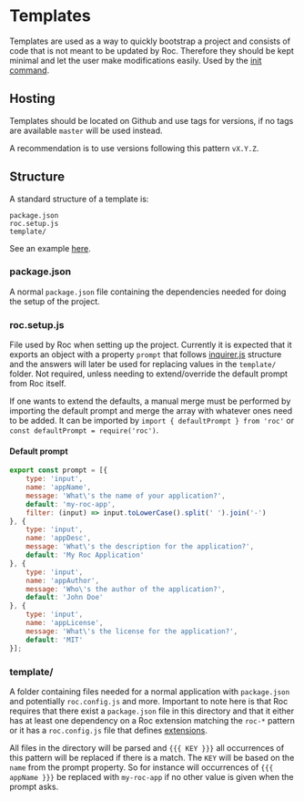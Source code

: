 # Templates

Templates are used as a way to quickly bootstrap a project and consists of code that is not meant to be updated by Roc. Therefore they should be kept minimal and let the user make modifications easily. Used by the [init command](/docs/Commands.md#init).

## Hosting
Templates should be located on Github and use tags for versions, if no tags are available `master` will be used instead.

A recommendation is to use versions following this pattern `vX.Y.Z`.

## Structure
A standard structure of a template is:
```
package.json
roc.setup.js
template/
```

See an example [here](https://github.com/vgno/roc-template-web).

### package.json
A normal `package.json` file containing the dependencies needed for doing the setup of the project.

### roc.setup.js
File used by Roc when setting up the project. Currently it is expected that it exports an object with a property `prompt` that follows [inquirer.js](https://github.com/SBoudrias/Inquirer.js) structure and the answers will later be used for replacing values in the `template/` folder. Not required, unless needing to extend/override the default prompt from Roc itself.

If one wants to extend the defaults, a manual merge must be performed by importing the default prompt and merge the array with whatever ones need to be added. It can be imported by `import { defaultPrompt } from 'roc'` or `const defaultPrompt = require('roc')`.

#### Default prompt
```js
export const prompt = [{
    type: 'input',
    name: 'appName',
    message: 'What\'s the name of your application?',
    default: 'my-roc-app',
    filter: (input) => input.toLowerCase().split(' ').join('-')
}, {
    type: 'input',
    name: 'appDesc',
    message: 'What\'s the description for the application?',
    default: 'My Roc Application'
}, {
    type: 'input',
    name: 'appAuthor',
    message: 'Who\'s the author of the application?',
    default: 'John Doe'
}, {
    type: 'input',
    name: 'appLicense',
    message: 'What\'s the license for the application?',
    default: 'MIT'
}];
```

### template/
A folder containing files needed for a normal application with `package.json` and potentially `roc.config.js` and more. Important to note here is that Roc requires that there exist a `package.json` file in this directory and that it either has at least one dependency on a Roc extension matching the `roc-*` pattern or it has a `roc.config.js` file that defines [extensions](/docs/config/extensions.md).

All files in the directory will be parsed and `{{{ KEY }}}` all occurrences of this pattern will be replaced if there is a match. The `KEY` will be based on the `name` from the prompt property. So for instance will occurrences of `{{{ appName }}}` be replaced with `my-roc-app` if no other value is given when the prompt asks.
